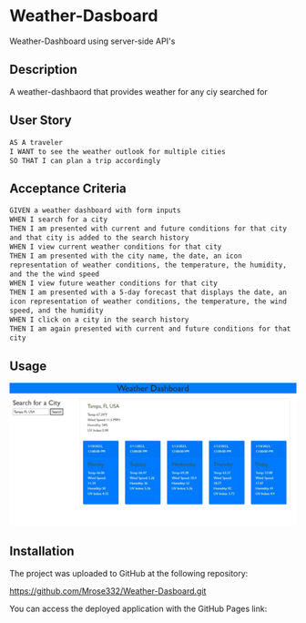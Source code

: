 # Weather-Dasboard
Weather-Dashboard using server-side API's 

## Description
A weather-dashbaord that provides weather for any ciy searched for

## User Story

```
AS A traveler
I WANT to see the weather outlook for multiple cities
SO THAT I can plan a trip accordingly
```
## Acceptance Criteria

```
GIVEN a weather dashboard with form inputs
WHEN I search for a city
THEN I am presented with current and future conditions for that city and that city is added to the search history
WHEN I view current weather conditions for that city
THEN I am presented with the city name, the date, an icon representation of weather conditions, the temperature, the humidity, and the the wind speed
WHEN I view future weather conditions for that city
THEN I am presented with a 5-day forecast that displays the date, an icon representation of weather conditions, the temperature, the wind speed, and the humidity
WHEN I click on a city in the search history
THEN I am again presented with current and future conditions for that city
```

## Usage

<img src="assets/images/weatherpic.jpeg">

## Installation

The project was uploaded to GitHub at the following repository:  

https://github.com/Mrose332/Weather-Dasboard.git


You can access the deployed application with the GitHub Pages link: 

